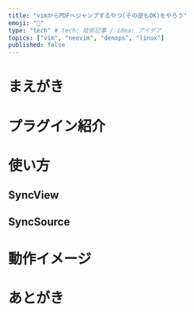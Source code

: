 ```yaml
---
title: "vimからPDFへジャンプするやつ(その逆もOK)をやろう"
emoji: "🙌"
type: "tech" # tech: 技術記事 / idea: アイデア
topics: ["vim", "neovim", "denops", "linux"]
published: false
---
```


# まえがき

# プラグイン紹介
<!-- SyncTeXできるぞの意 -->
<!-- 具体的なgifとかをここで表示しときたい -->

# 使い方

## SyncView

## SyncSource
<!-- callbackを時前設定する必要があるよの意 -->

# 動作イメージ
<!-- dbusの詳しい話はここでしなくてもよさげ -->
<!-- 繋ぐやつを生成する必要がありますよって感じ -->

# あとがき
